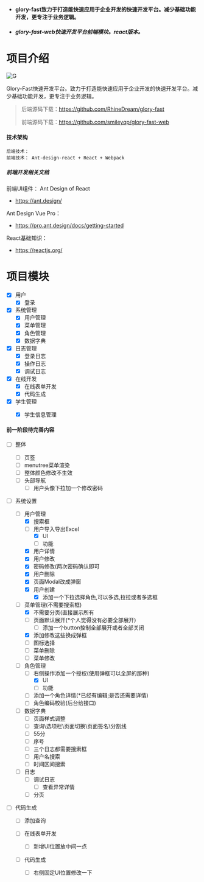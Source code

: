 - #### glory-fast致力于打造能快速应用于企业开发的快速开发平台。减少基础功能开发，更专注于业务逻辑。
- ##### glory-fast-web快速开发平台前端模块。react版本。


# 项目介绍

![G](https://img-blog.csdnimg.cn/20200525161050351.png)





Glory-Fast快速开发平台。致力于打造能快速应用于企业开发的快速开发平台。减少基础功能开发，更专注于业务逻辑。

> 后端源码下载：<https://github.com/RhineDream/glory-fast>
>
> 前端源码下载：<https://github.com/smileyqp/glory-fast-web>

#### 技术架构

```shell
后端技术： 
前端技术： Ant-design-react + React + Webpack 
```

##### 前端开发相关文档

前端UI组件： Ant Design of React

- <https://ant.design/>

Ant Design Vue Pro：

- <https://pro.ant.design/docs/getting-started>

React基础知识：

- <https://reactjs.org/>


# 项目模块

- [x] 用户
    - [x] 登录
- [x] 系统管理
    - [x] 用户管理
    - [x] 菜单管理
    - [x] 角色管理
    - [x] 数据字典
- [x] 日志管理
    - [x] 登录日志
    - [x] 操作日志
    - [x] 调试日志
- [x] 在线开发
    - [x] 在线表单开发
    - [x] 代码生成
- [x] 学生管理
    - [x] 学生信息管理





#### 前一阶段待完善内容






- [ ] 整体

  - [ ] 页签
  - [ ] menutree菜单渲染
  - [ ] 整体颜色修改不生效
  - [ ] 头部导航
    - [ ] 用户头像下拉加一个修改密码

- [ ] 系统设置

  - [ ] 用户管理
    - [x] 搜索框
    - [ ] 用户导入导出Excel
      - [x] UI
      - [ ] 功能
    - [x] 用户详情
    - [x] 用户修改
    - [x] 密码修改(两次密码确认即可
    - [x] 用户删除
    - [x] 页面Modal改成弹窗
    - [x] 用户创建
      - [x] 添加一个下拉选择角色,可以多选,拉拉或者多选框
  - [ ] 菜单管理(不需要搜索框)
    - [x] 不需要分页(直接展示所有
    - [ ] 页面默认展开(*个人觉得没有必要全部展开)
      - [ ] 添加一个button控制全部展开或者全部关闭
    - [x] 添加修改这些换成弹框
    - [ ] 图标选择
    - [ ] 菜单删除
    - [ ] 菜单修改
  - [ ] 角色管理
    - [ ] 右侧操作添加一个授权(使用弹框可以全屏的那种)
      - [x] UI
      - [ ] 功能
    - [ ] 添加一个角色详情(*已经有编辑;是否还需要详情)
    - [ ] 角色编码校验(后台给接口)
  - [ ] 数据字典
    - [ ] 页面样式调整
    - [ ] 查询\选项栏\页面切换\页面签名\分割线
    - [ ] 55分
    - [ ] 序号
    - [ ] 三个日志都需要搜索框
    - [ ] 用户名搜索
    - [ ] 时间区间搜索
  - [ ] 日志
    - [ ] 调试日志
      - [ ] 查看异常详情
    - [ ] 分页

- [ ] 代码生成

  - [ ] 添加查询

  - [ ] 在线表单开发

    - [ ] 新增UI位置放中间一点

  - [ ] 代码生成

    - [ ] 右侧固定UI位置修改一下

        
    
    ​    
    
      